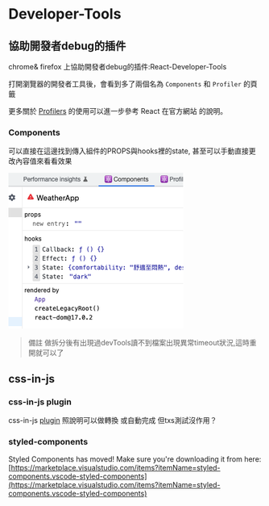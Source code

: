 # Developer-Tools

## 協助開發者debug的插件

chrome& firefox 上協助開發者debug的插件:React-Developer-Tools

打開瀏覽器的開發者工具後，會看到多了兩個名為 `Components` 和 `Profiler` 的頁籤

更多關於 [Profilers](https://reactjs.org/blog/2018/09/10/introducing-the-react-profiler.html) 的使用可以進一步參考 React 在官方網站 的說明。



### Components

可以直接在這邊找到傳入組件的PROPS與hooks裡的state, 甚至可以手動直接更改內容值來看看效果

![](<../../.gitbook/assets/image (2).png>)

> 備註 做拆分後有出現過devTools讀不到檔案出現異常timeout狀況,這時重開就可以了

## css-in-js

### css-in-js plugin

css-in-js [plugin](https://marketplace.visualstudio.com/items?itemName=paulmolluzzo.convert-css-in-js) 照說明可以做轉換 或自動完成 但txs測試沒作用？

### styled-components

Styled Components has moved! Make sure you're downloading it from here: [https://marketplace.visualstudio.com/items?itemName=styled-components.vscode-styled-components](https://marketplace.visualstudio.com/items?itemName=styled-components.vscode-styled-components)

